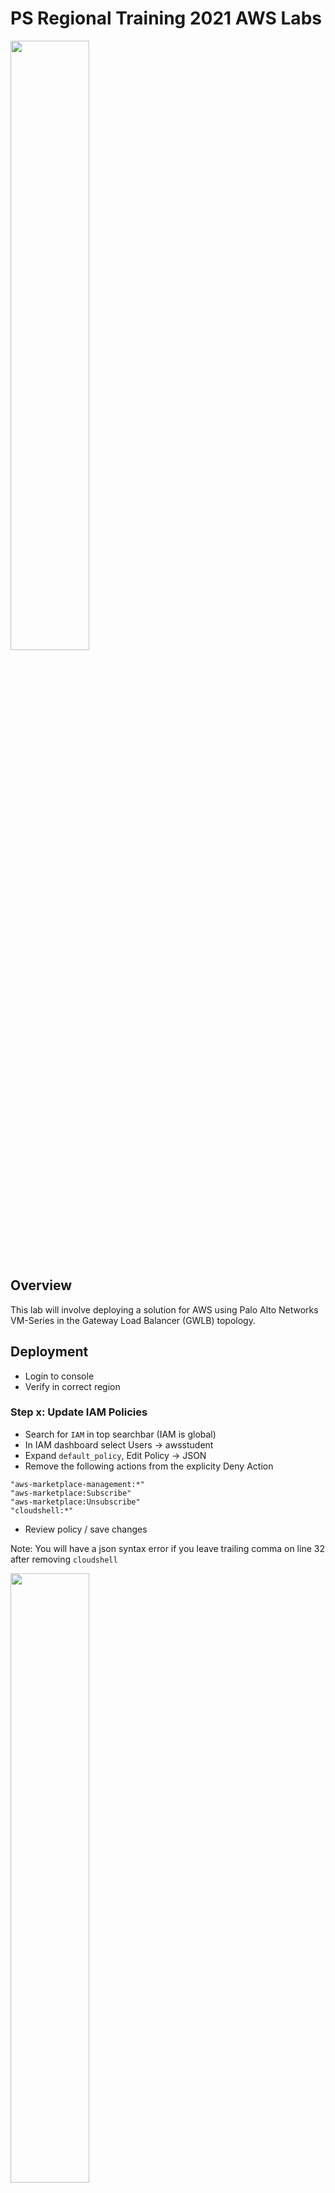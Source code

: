 # PS Regional Training 2021 AWS Labs


<img src="https://www.paloaltonetworks.com/content/dam/pan/en_US/images/logos/brand/primary-company-logo/Parent-logo.png" width=50% height=50%>

## Overview

This lab will involve deploying a solution for AWS using Palo Alto Networks VM-Series in the Gateway Load Balancer (GWLB) topology.

## Deployment

- Login to console
- Verify in correct region 

### Step x: Update IAM Policies


- Search for `IAM` in top searchbar (IAM is global)
- In IAM dashboard select Users -> awsstudent
- Expand `default_policy`, Edit Policy -> JSON
- Remove the following actions from the explicity Deny Action

```
"aws-marketplace-management:*"
"aws-marketplace:Subscribe"
"aws-marketplace:Unsubscribe"
"cloudshell:*"
```

- Review policy / save changes

Note: You will have a json syntax error if you leave trailing comma on line 32 after removing `cloudshell` 


<img src="https://user-images.githubusercontent.com/43679669/108144448-aa08ad00-7097-11eb-926d-66ab34e050da.png" width=50% height=50%>

### Step x: Launch CloudShell

- Search for `cloudshell` in top search bar

This lab will use cloudshell for access to AWS CLI and as a runtime environment to provision your lab resources in AWS using terraform. Cloudshell will have the same IAM role as your authenticated user and has some utilities (git, aws cli, etc) pre-installed. It is only available in limited regions currently.


- Check which Marketplace VM-Series images (AMIs) are available

This terraform deployment will look up the AMI ID to use for the deployment based on the variable `fw_version`. New AMIs are not always published for each minor release. Therefore, it is a good idea to verify what version AMI most closely matches your target version.

In cloud console, enter:

`aws ec2 describe-images --filters "Name=owner-alias,Values=aws-marketplace" --filters Name=name,Values=PA-VM-AWS-10* Name=product-code,Values=6njl1pau431dv1qxipg63mvah --region us-west-2`

How many different BYOL AMIs are avilable for 10.x in this region?

product-code is a global value that correlates with Palo Alto Networks marketplace offerings. This is global and the same across all regions. There will be changes to this as vm-flex offerings come live.

```
    "byol"  = "6njl1pau431dv1qxipg63mvah"
    "payg1" = "6kxdw3bbmdeda3o6i1ggqt4km"
    "payg2" = "806j2of0qy5osgjjixq9gqc6g"
```
The name tag of the image should be standard and can be used for the filter. For example `PA-VM-AWS-9.1*`, `PA-VM-AWS-9.1.3*`, `PA-VM-AWS-10*`. This is the same logic the terraform will use to lookup the AMI based on the `fw_version` variable.

**We see that 10.0.4 AMI is availble, so we will use that for the variable**


- Generate SSH Key in cloudshell

Any EC2 Instance must be associated with a SSH keypair, which is the default method of initial interactive login to instances. With successful bootstrapping, there should not be any need to connect to the VM-Series instances direclty with this key, but it is usually good to keep this key securely stored for any emergency backdoor access. For this lab, a keypair will be generated in the cloudshell and then terraform will create a corresponding object in AWS using the same key.

`ssh-keygen -f ~/.ssh/ps-lab -t rsa -C ps-lab`




### Step x: Clone the Repository

- Download Terraform

TODO: Replace with one-liner

`wget https://releases.hashicorp.com/terraform/0.13.6/terraform_0.13.6_linux_amd64.zip`

`unzip terraform_0.13.6_linux_amd64.zip`

`rm terraform_0.13.6_linux_amd64.zip`

`sudo mv terraform /usr/bin/`

Verify 
`terraform --version`



```
$ git clone https://github.com/PaloAltoNetworks/ps-regional-2021-aws-labs.git
```


text to be copied to clip board goes here

### Step 50: Finished

Congratulations!

You have now successfully ….


Manual Last Updated: 2021-02-16
Lab Last Tested: -

